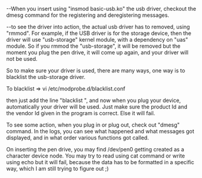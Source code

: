
--When you insert using "insmod basic-usb.ko" the usb driver, checkout the dmesg command for the registering and
deregistering messages.

--to see the driver into action, the actual usb driver has to removed, using "rmmod". 
For example, if the USB driver is for the  storage device, then the driver will use "usb-storage" 
kernel module, with a dependency on "uas" module. So if you rmmod the "usb-storage", it will be 
removed but the moment you plug the pen drive, it will come up again, and your driver will not be used.

So to make sure your driver is used, there are many ways, one way is to blacklist the usb-storage driver.

To blacklist => vi /etc/modprobe.d/blacklist.conf

then just add the line "blacklist <driver name>", and now when you plug your  device, automatically your 
driver will be used. Just make sure the product Id and the vendor Id given in the program is correct. Else it will fail.

To see some action, when you plug in or plug out, check out "dmesg" command. In the logs, you can see what happened 
and what messages got displayed, and in what order various functions got called.

On inserting the pen drive, you may find /dev/pen0 getting created as a character device node. You may try to read using cat command or write using echo but it will fail, because the data has to be formatted in a specific way, which I am still trying to figure out ;) 
